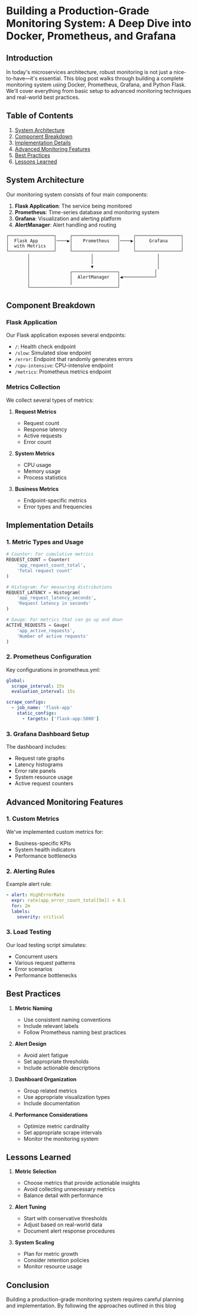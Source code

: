 # Building a Production-Grade Monitoring System: A Deep Dive into Docker, Prometheus, and Grafana

## Introduction

In today's microservices architecture, robust monitoring is not just a nice-to-have—it's essential. This blog post walks through building a complete monitoring system using Docker, Prometheus, Grafana, and Python Flask. We'll cover everything from basic setup to advanced monitoring techniques and real-world best practices.

## Table of Contents
1. [System Architecture](#system-architecture)
2. [Component Breakdown](#component-breakdown)
3. [Implementation Details](#implementation-details)
4. [Advanced Monitoring Features](#advanced-monitoring-features)
5. [Best Practices](#best-practices)
6. [Lessons Learned](#lessons-learned)

## System Architecture

Our monitoring system consists of four main components:

1. **Flask Application**: The service being monitored
2. **Prometheus**: Time-series database and monitoring system
3. **Grafana**: Visualization and alerting platform
4. **AlertManager**: Alert handling and routing

```
┌─────────────────┐     ┌─────────────────┐     ┌─────────────────┐
│  Flask App      │────▶│    Prometheus   │────▶│     Grafana     │
│  with Metrics   │     │                 │     │                 │
└─────────────────┘     └─────────────────┘     └─────────────────┘
        │                       │                        │
        │                       │                        │
        │                       ▼                        │
        │               ┌─────────────────┐             │
        │               │  AlertManager   │◀────────────┘
        │               │                 │
        └─────────────────────────────────┘
```

## Component Breakdown

### Flask Application
Our Flask application exposes several endpoints:
- `/`: Health check endpoint
- `/slow`: Simulated slow endpoint
- `/error`: Endpoint that randomly generates errors
- `/cpu-intensive`: CPU-intensive endpoint
- `/metrics`: Prometheus metrics endpoint

### Metrics Collection
We collect several types of metrics:
1. **Request Metrics**
   - Request count
   - Response latency
   - Active requests
   - Error count

2. **System Metrics**
   - CPU usage
   - Memory usage
   - Process statistics

3. **Business Metrics**
   - Endpoint-specific metrics
   - Error types and frequencies

## Implementation Details

### 1. Metric Types and Usage

```python
# Counter: For cumulative metrics
REQUEST_COUNT = Counter(
    'app_request_count_total', 
    'Total request count'
)

# Histogram: For measuring distributions
REQUEST_LATENCY = Histogram(
    'app_request_latency_seconds',
    'Request latency in seconds'
)

# Gauge: For metrics that can go up and down
ACTIVE_REQUESTS = Gauge(
    'app_active_requests',
    'Number of active requests'
)
```

### 2. Prometheus Configuration
Key configurations in prometheus.yml:
```yaml
global:
  scrape_interval: 15s
  evaluation_interval: 15s

scrape_configs:
  - job_name: 'flask-app'
    static_configs:
      - targets: ['flask-app:5000']
```

### 3. Grafana Dashboard Setup
The dashboard includes:
- Request rate graphs
- Latency histograms
- Error rate panels
- System resource usage
- Active request counters

## Advanced Monitoring Features

### 1. Custom Metrics
We've implemented custom metrics for:
- Business-specific KPIs
- System health indicators
- Performance bottlenecks

### 2. Alerting Rules
Example alert rule:
```yaml
- alert: HighErrorRate
  expr: rate(app_error_count_total[5m]) > 0.1
  for: 2m
  labels:
    severity: critical
```

### 3. Load Testing
Our load testing script simulates:
- Concurrent users
- Various request patterns
- Error scenarios
- Performance bottlenecks

## Best Practices

1. **Metric Naming**
   - Use consistent naming conventions
   - Include relevant labels
   - Follow Prometheus naming best practices

2. **Alert Design**
   - Avoid alert fatigue
   - Set appropriate thresholds
   - Include actionable descriptions

3. **Dashboard Organization**
   - Group related metrics
   - Use appropriate visualization types
   - Include documentation

4. **Performance Considerations**
   - Optimize metric cardinality
   - Set appropriate scrape intervals
   - Monitor the monitoring system

## Lessons Learned

1. **Metric Selection**
   - Choose metrics that provide actionable insights
   - Avoid collecting unnecessary metrics
   - Balance detail with performance

2. **Alert Tuning**
   - Start with conservative thresholds
   - Adjust based on real-world data
   - Document alert response procedures

3. **System Scaling**
   - Plan for metric growth
   - Consider retention policies
   - Monitor resource usage

## Conclusion

Building a production-grade monitoring system requires careful planning and implementation. By following the approaches outlined in this blog